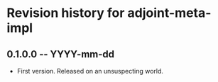 # Revision history for adjoint-meta-impl

## 0.1.0.0 -- YYYY-mm-dd

* First version. Released on an unsuspecting world.
